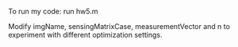 To run my code:
run hw5.m

Modify imgName, sensingMatrixCase, measurementVector and n to experiment with different optimization settings.
